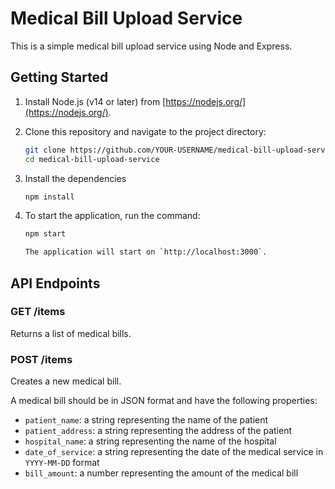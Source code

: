 # Medical Bill Upload Service

This is a simple medical bill upload service using Node and Express.

## Getting Started

1. Install Node.js (v14 or later) from [https://nodejs.org/](https://nodejs.org/).

2. Clone this repository and navigate to the project directory:

   ```sh
   git clone https://github.com/YOUR-USERNAME/medical-bill-upload-service.git
   cd medical-bill-upload-service

3. Install the dependencies

    ```sh
    npm install

4. To start the application, run the command: 
    ```sh
    npm start

   The application will start on `http://localhost:3000`.

## API Endpoints

### GET /items

Returns a list of medical bills.

### POST /items

Creates a new medical bill.

A medical bill should be in JSON format and have the following properties:

- `patient_name`: a string representing the name of the patient
- `patient_address`: a string representing the address of the patient
- `hospital_name`: a string representing the name of the hospital
- `date_of_service`: a string representing the date of the medical service in `YYYY-MM-DD` format
- `bill_amount`: a number representing the amount of the medical bill
